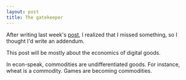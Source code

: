 ```yaml
---
layout: post
title: The gatekeeper 
---
```

After writing last week's [post](http://khamidou.com/steam-bundles-and-sales-cannibalization.html), I realized that I missed something, so I thought I'd write an addendum.

This post will be mostly about the economics of digital goods.

<!-- more -->
In econ-speak, commodities are undifferentiated goods. For instance, wheat is a commodity. 
Games are becoming commodities.

